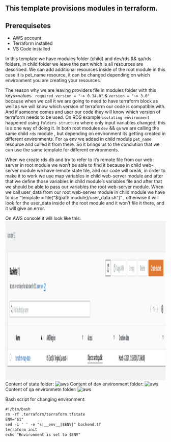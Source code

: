 ## This template provisions modules in terraform. 

## Prerequisetes
- AWS account
- Terraform installed
- VS Code installed

<p>
In this template we have modules folder (child)  and dev/rds && qa/rds folders, in child folder we leave the part which is all resources are described. We can add additional resources inside of the root module in this case it is pet_name resource, it can be changed depending on which environment you are creating your resources. 
</p>

The reason why we are leaving providers file in modules folder with this keys=values ``` required_version = "~> 0.14.0"``` & ```version = "~> 3.0" ```  because when we call it we are going to  need to have terraform block as well as we will know which version of terraform our code is compatible with. And if someone comes and user our code they will know which version of terraform needs to be used. 
On RDS  example ```isolating environment``` happened using ```folders structure``` where only input variables changed, this is a one way of doing it. In both root modules ```dev``` && ```qa``` we are calling the same child ```rds``` module , but depending on environment its getting created in different environments. For ```qa``` env we added in child module ```pet_name``` resource and called it from there. So it brings us to the conclution that we can use the same template for different environments.

<p>
When we create rds db and  try to refer to it’s remote file from our web-server in root module we won’t be able  to find it because  in child web-server module we have remote state file, and our code will break,  in order to make it to work we use map variables in child web-server module and after that we define those variables in child module’s variables file and after that we should be able to pass our variables the  root web-server module.
When we call user_data from our root web-server module in child module we have to use “template = file("${path.module}/user_data.sh")” , otherwise it will look for the user_data inside of the root module and it won’t file it there, and it will give an error. 
</p>

On AWS console it will look like this:
<img src="aws_terraform_modules/aws.img/terraform-nazy_state.png" alt="aws" width="800" height="500">
Content of state folder:
<img src="content_of_state.png" alt="aws" width="800" height="500">
Content of dev environment folder:
<img src="content_of_dev.png" alt="aws" width="800" height="500">
Content of qa environmetn folder:
<img src="content_of_qa.png" alt="aws" width="800" height="500">

Bash script for changing environment:

```
#!/bin/bash
rm -rf .terraform/terraform.tfstate
ENV="$1"
sed -i ' ' -e "s|__env__|$ENV|" backend.tf
terraform init
echo "Environment is set to $ENV"

```